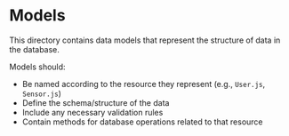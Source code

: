 # Models

This directory contains data models that represent the structure of data in the database.

Models should:
- Be named according to the resource they represent (e.g., `User.js`, `Sensor.js`)
- Define the schema/structure of the data
- Include any necessary validation rules
- Contain methods for database operations related to that resource